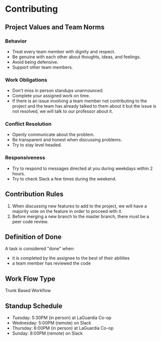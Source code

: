# Contributing

## Project Values and Team Norms

### Behavior

- Treat every team member with dignity and respect.
- Be genuine with each other about thoughts, ideas, and feelings.
- Avoid being defensive.
- Support other team members.

### Work Obligations

- Don't miss in person standups unannounced.
- Complete your assigned work on time.
- If there is an issue involving a team member not contributing to the project and the team has already talked to them about it but the issue is not resolved, we will talk to our professor about it.

### Conflict Resolution

- Openly communicate about the problem.
- Be transparent and honest when discussing problems.
- Try to stay level headed.

### Responsiveness 

- Try to respond to messages directed at you during weekdays within 2 hours.
- Try to check Slack a few times during the weekend.

## Contribution Rules

1. When discussing new features to add to the project, we will have a majority vote on the feature in order to proceed with it.
2. Before merging a new branch to the master branch, there must be a peer code review.

## Definition of Done

A task is considered "done" when:

- it is completed by the assignee to the best of their abilities
- a team member has reviewed the code

## Work Flow Type

Trunk Based Workflow

## Standup Schedule
- Tuesday: 5:30PM (in person) at LaGuardia Co-op
- Wednesday: 5:00PM (remote) on Slack
- Thursday: 6:00PM (in person) at LaGuardia Co-op
- Sunday: 8:00PM (remote) on Slack